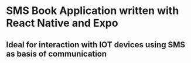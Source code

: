 # SMS Book Application written with React Native and Expo 
## Ideal for interaction with IOT devices using SMS as basis of communication
